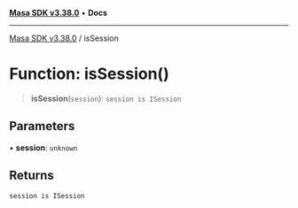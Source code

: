 [**Masa SDK v3.38.0**](../README.md) • **Docs**

***

[Masa SDK v3.38.0](../globals.md) / isSession

# Function: isSession()

> **isSession**(`session`): `session is ISession`

## Parameters

• **session**: `unknown`

## Returns

`session is ISession`
